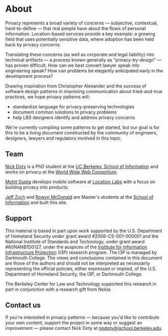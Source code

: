 # About

Privacy represents a broad variety of concerns &mdash; subjective, contextual, hard-to-define &mdash; that real people have about the flows of personal information. Location-based services provide a key example: a growing field that uses potentially sensitive data, where adoption has been held back by privacy concerns.

Translating these concerns (as well as corporate and legal liability) into technical artifacts &mdash; a process known generally as "privacy-by-design" &mdash; has proven difficult. How can we best convert lawyer speak into engineering speak? How can problems be elegantly anticipated early in the development process?

Drawing inspiration from Christopher Alexander and the success of software design patterns in improving communication about tried-and-true practices, we hope privacy patterns will:

* standardize language for privacy-preserving technologies
* document common solutions to privacy problems
* help LBS designers identify and address privacy concerns

We're currently compiling some patterns to get started, but our goal is for this to be a living document constructed by the community of engineers, designers, lawyers and regulators involved in this topic. 

## Team

[Nick Doty](http://npdoty.name) is a PhD student at the [UC Berkeley, School of Information](http://ischool.berkeley.edu) and works on privacy at the [World Wide Web Consortium](http://www.w3.org).

[Mohit Gupta](https://github.com/m0hit) develops mobile software at [Location Labs](http://location-labs.com) with a focus on building privacy into products.

[Jeff Zych](http://jlzych.com) and [Rowyn McDonald](http://www.rowyn.com) are Master's students at the [School of Information](http://ischool.berkeley.edu) and built this site.

## Support

This material is based in part upon work supported by the U.S. Department of Homeland Security under grant award #2006-CS-001-000001 and the National Institute of Standards and Technology, under grant award #60NANB1D0127, under the auspices of the [Institute for Information Infrastructure Protection](http://www.thei3p.org/) (I3P) research program. The I3P is managed by Dartmouth College. The views and conclusions contained in this document are those of the authors and should not be interpreted as necessarily representing the official policies, either expressed or implied, of the U.S. Department of Homeland Security, the I3P, or Dartmouth College.

The Berkeley Center for Law and Technology supported this research in part in conjunction with a research gift from Nokia.

## Contact us

If you're interested in privacy patterns &mdash; because you'd like to contribute your own content, support the project in some way or suggest an improvement &mdash; please contact Nick Doty at [npdoty@ischool.berkeley.edu](mailto:npdoty@ischool.berkeley.edu).